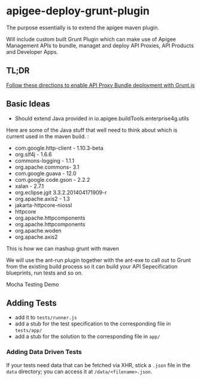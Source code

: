 apigee-deploy-grunt-plugin
==========================

The purpose essentially is to extend the apigee maven plugin.

Will include custom built Grunt Plugin which can make use of Apigee Management APIs to bundle, managet and deploy API Proxies, API Products and Developer Apps.

## TL;DR
[Follow these directions to enable API Proxy Bundle deployment with Grunt.js](https://github.com/apigeecs/apigee-deploy-grunt-plugin/tree/master/apigee-deploy-grunt-plugin)


## Basic Ideas

   - Should extend Java provided in io.apigee.buildTools.enterprise4g.utils


Here are some of the Java stuff that well need to think about which is current used in the maven build. :

- com.google.http-client - 1.10.3-beta
- org.slf4j - 1.6.6
- commons-logging - 1.1.1
- org.apache.commons- 3.1
- com.google.guava - 12.0
- com.google.code.gson - 2.2.2
- xalan - 2.7.1
- org.eclipse.jgit 3.3.2.201404171909-r
- org.apache.axis2 - 1.3
- jakarta-httpcore-niossl
- httpcore
- org.apache.httpcomponents
- org.apache.httpcomponents
- org.apache.woden
- org.apache.axis2


This is how we can mashup grunt with maven

We will use the ant-run plugin together with the ant-exe to call out to Grunt from the existing build process so it can build your API Sepecification  blueprints, run tests and so on.


Mocha Testing Demo

## Adding Tests

* add it to `tests/runner.js`
* add a stub for the test specification to the corresponding file in `tests/app/`
* add a stub for the solution to the corresponding file in `app/`


### Adding Data Driven Tests
If your tests need data that can be fetched via XHR, stick a `.json` file in
the `data` directory; you can access it at `/data/<filename>.json`.






